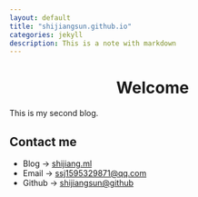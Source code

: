 ```yaml
---
layout: default
title: "shijiangsun.github.io"
categories: jekyll
description: This is a note with markdown
---
```

# <center> Welcome 

This is my second blog. 

## Contact me
- Blog -> [shijiang.ml](https://shijiang.ml)
- Email -> <ssj1595329871@qq.com>
- Github -> [shijiangsun@github](https://github.com/shijiangsun)

